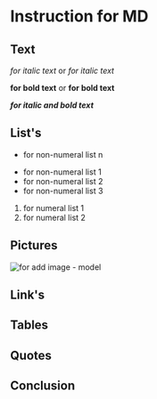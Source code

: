 # Instruction for MD

## Text

*for italic text* or _for italic text_

**for bold text** or __for bold text__

*__for italic and bold text__*

## List's

+ for non-numeral list n
* for non-numeral list 1
* for non-numeral list 2
* for non-numeral list 3

1. for numeral list 1
2. for numeral list 2

## Pictures

![for add image - model](/gb_study_project/pic_2.jpg)

## Link's

## Tables

## Quotes

## Conclusion